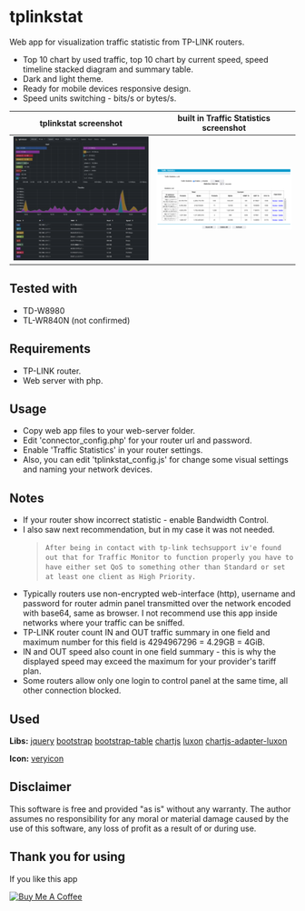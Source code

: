 # tplinkstat
Web app for visualization traffic statistic from TP-LINK routers.
- Top 10 chart by used traffic, top 10 chart by current speed, speed timeline stacked diagram and summary table.
- Dark and light theme.
- Ready for mobile devices responsive design.
- Speed units switching - bits/s or bytes/s.

| tplinkstat screenshot                      | built in Traffic Statistics screenshot             |
| ------------------------------------------ | -------------------------------------------------- |
| ![](screenshots/tplinkstat_screenshot.png) | ![](screenshots/traffic_statistics_screenshot.png) |

## Tested with
- TD-W8980
- TL-WR840N (not confirmed)

## Requirements
- TP-LINK router.
- Web server with php.

## Usage
- Copy web app files to your web-server folder.
- Edit 'connector_config.php' for your router url and password.
- Enable 'Traffic Statistics' in your router settings.
- Also, you can edit 'tplinkstat_config.js' for change some visual settings and naming your network devices.

## Notes
- If your router show incorrect statistic - enable Bandwidth Control.
- I also saw next recommendation, but in my case it was not needed.
	> `After being in contact with tp-link techsupport iv'e found out that for Traffic Monitor to function properly you have to have either set QoS to something other than Standard or set at least one client as High Priority.`
- Typically routers use non-encrypted web-interface (http), username and password for router admin panel transmitted over the network encoded with base64, same as browser. I not recommend use this app inside networks where your traffic can be sniffed.
- TP-LINK router count IN and OUT traffic summary in one field and maximum number for this field is 4294967296 = 4.29GB = 4GiB.
- IN and OUT speed also count in one field summary - this is why the displayed speed may exceed the maximum for your provider's tariff plan.
- Some routers allow only one login to control panel at the same time, all other connection blocked.

## Used
**Libs:** [jquery](https://jquery.com/) [bootstrap](https://getbootstrap.com/) [bootstrap-table](https://bootstrap-table.com/) [chartjs](https://www.chartjs.org/) [luxon](https://moment.github.io/luxon/) [chartjs-adapter-luxon](https://github.com/chartjs/chartjs-adapter-luxon)

**Icon:** [veryicon](https://www.veryicon.com/)

## Disclaimer
This software is free and provided "as is" without any warranty. The author assumes no responsibility for any moral or material damage caused by the use of this software, any loss of profit as a result of or during use.

## Thank you for using
If you like this app

<a href="https://www.buymeacoffee.com/joddude" target="_blank"><img src="https://cdn.buymeacoffee.com/buttons/v2/default-yellow.png" alt="Buy Me A Coffee" style="height: 60px !important;width: 217px !important;" ></a>
